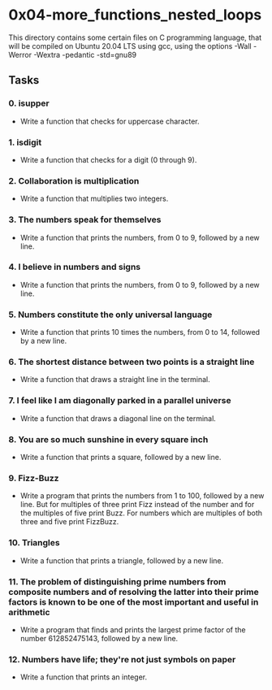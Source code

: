 # 0x04-more_functions_nested_loops

This directory contains some certain files on C programming language, that will be compiled on Ubuntu 20.04 LTS using gcc, using the options -Wall -Werror -Wextra -pedantic -std=gnu89



## Tasks

### 0. isupper

- Write a function that checks for uppercase character.



### 1. isdigit

- Write a function that checks for a digit (0 through 9).



### 2. Collaboration is multiplication

- Write a function that multiplies two integers.



### 3. The numbers speak for themselves

- Write a function that prints the numbers, from 0 to 9, followed by a new line.



### 4. I believe in numbers and signs

- Write a function that prints the numbers, from 0 to 9, followed by a new line.



### 5. Numbers constitute the only universal language

- Write a function that prints 10 times the numbers, from 0 to 14, followed by a new line.



### 6. The shortest distance between two points is a straight line

- Write a function that draws a straight line in the terminal.



### 7. I feel like I am diagonally parked in a parallel universe

- Write a function that draws a diagonal line on the terminal.



### 8. You are so much sunshine in every square inch

- Write a function that prints a square, followed by a new line.



### 9. Fizz-Buzz

- Write a program that prints the numbers from 1 to 100, followed by a new line. But for multiples of three print Fizz instead of the number and for the multiples of five print Buzz. For numbers which are multiples of both three and five print FizzBuzz.



### 10. Triangles

- Write a function that prints a triangle, followed by a new line.



### 11. The problem of distinguishing prime numbers from composite numbers and of resolving the latter into their prime factors is known to be one of the most important and useful in arithmetic

- Write a program that finds and prints the largest prime factor of the number 612852475143, followed by a new line.



### 12. Numbers have life; they're not just symbols on paper

- Write a function that prints an integer.


